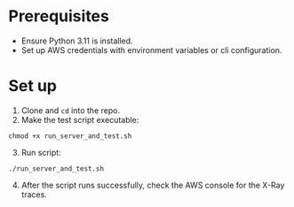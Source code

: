 # Prerequisites
- Ensure Python 3.11 is installed.
- Set up AWS credentials with environment variables or cli configuration.

# Set up
1. Clone and `cd` into the repo.
2. Make the test script executable:
```{bash}
chmod +x run_server_and_test.sh
```
3. Run script:
```{bash}
./run_server_and_test.sh
```
4. After the script runs successfully, check the AWS console for the X-Ray traces.
